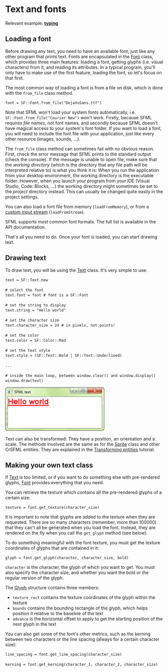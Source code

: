 # Text and fonts

Relevant example: **[typing]({{book.examples}}/typing.cr)**

## Loading a font

Before drawing any text, you need to have an available font, just like any other program that prints text. Fonts are encapsulated in the [Font]({{book.api}}/Font.html) class, which provides three main features: loading a font, getting glyphs (i.e. visual characters) from it, and reading its attributes. In a typical program, you'll only have to make use of the first feature, loading the font, so let's focus on that first.

The most common way of loading a font is from a file on disk, which is done with the `from_file` class method.

```crystal
font = SF::Font.from_file("DejaVuSans.ttf")
```

Note that SFML won't load your system fonts automatically, i.e. `SF::Font.from_file("Courier New")` won't work. Firstly, because SFML requires *file names*, not font names, and secondly because SFML doesn't have magical access to your system's font folder. If you want to load a font, you will need to include the font file with your application, just like every other resource (images, sounds, ...).

The `from_file` class method can sometimes fail with no obvious reason. First, check the error message that SFML prints to the standard output (check the console). If the message is unable to open file, make sure that the *working directory* (which is the directory that any file path will be interpreted relative to) is what you think it is: When you run the application from your desktop environment, the working directory is the executable folder. However, when you launch your program from your IDE (Visual Studio, Code::Blocks, ...) the working directory might sometimes be set to the *project* directory instead. This can usually be changed quite easily in the project settings.

You can also load a font file from memory (`loadFromMemory`), or from a [custom input stream](../system/stream.md "Input streams tutorial") (`loadFromStream`).

SFML supports most common font formats. The full list is available in the API documentation.

That's all you need to do. Once your font is loaded, you can start drawing text.

## Drawing text

To draw text, you will be using the [Text]({{book.api}}/Text.html) class. It's very simple to use:

```crystal
text = SF::Text.new

# select the font
text.font = font # font is a SF::Font

# set the string to display
text.string = "Hello world"

# set the character size
text.character_size = 24 # in pixels, not points!

# set the color
text.color = SF::Color::Red

# set the text style
text.style = (SF::Text::Bold | SF::Text::Underlined)

...

# inside the main loop, between window.clear() and window.display()
window.draw(text)
```

![](images/text-draw.png)

Text can also be transformed: They have a position, an orientation and a scale. The methods involved are the same as for the [Sprite]({{book.api}}/Sprite.html) class and other CrSFML entities. They are explained in the [Transforming entities](transform.md "'Transforming entities' tutorial") tutorial.

## Making your own text class

If [Text]({{book.api}}/Text.html) is too limited, or if you want to do something else with pre-rendered glyphs, [Font]({{book.api}}/Font.html) provides everything that you need.

You can retrieve the texture which contains all the pre-rendered glyphs of a certain size:

```crystal
texture = font.get_texture(character_size)
```

It is important to note that glyphs are added to the texture when they are requested. There are so many characters (remember, more than 100000) that they can't all be generated when you load the font. Instead, they are rendered on the fly when you call the `get_glyph` method (see below).

To do something meaningful with the font texture, you must get the texture coordinates of glyphs that are contained in it:

```crystal
glyph = font.get_glyph(character, character_size, bold)
```

`character` is the character, the glyph of which you want to get. You must also specify the character size, and whether you want the bold or the regular version of the glyph.

The [Glyph]({{book.api}}/Glyph.html) structure contains three members:

* `texture_rect` contains the texture coordinates of the glyph within the texture
* `bounds` contains the bounding rectangle of the glyph, which helps position it relative to the baseline of the text
* `advance` is the horizontal offset to apply to get the starting position of the next glyph in the text

You can also get some of the font's other metrics, such as the kerning between two characters or the line spacing (always for a certain character size):

```crystal
line_spacing = font.get_line_spacing(character_size)

kerning = font.get_kerning(character_1, character_2, character_size)
```

